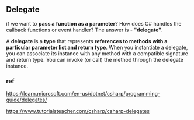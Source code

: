 ## Delegate

if we want to **pass a function as a parameter**? How does C# handles the callback functions or event handler? The answer is - **"delegate"**.

A **delegate** is a **type** that represents **references to methods with a particular parameter list and return type**. When you instantiate a delegate, you can associate its instance with any method with a compatible signature and return type. You can invoke (or call) the method through the delegate instance.



### ref
https://learn.microsoft.com/en-us/dotnet/csharp/programming-guide/delegates/

https://www.tutorialsteacher.com/csharp/csharp-delegates
